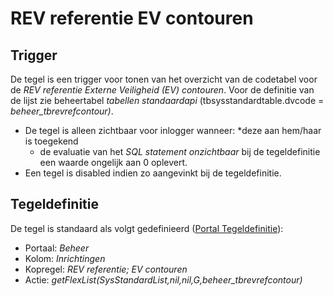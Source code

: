# REV referentie EV contouren

## Trigger

De tegel is een trigger voor tonen van het overzicht van de codetabel voor de *REV referentie Externe Veiligheid (EV) contouren*. Voor de definitie van de lijst zie beheertabel *tabellen standaardapi* (tbsysstandardtable.dvcode = *beheer_tbrevrefcontour)*.

- De tegel is alleen zichtbaar voor inlogger wanneer:
    *deze aan hem/haar is toegekend
  - de evaluatie van het *SQL statement onzichtbaar* bij de tegeldefinitie een waarde ongelijk aan 0 oplevert.
- Een tegel is disabled indien zo aangevinkt bij de tegeldefinitie.

## Tegeldefinitie

De tegel is standaard als volgt gedefinieerd ([Portal Tegeldefinitie](/instellen_inrichten/portaldefinitie/portal_tegel.md)):

- Portaal: *Beheer*
- Kolom: *Inrichtingen*
- Kopregel: *REV referentie; EV contouren*
- Actie: *getFlexList(SysStandardList,nil,nil,G,beheer_tbrevrefcontour)*
